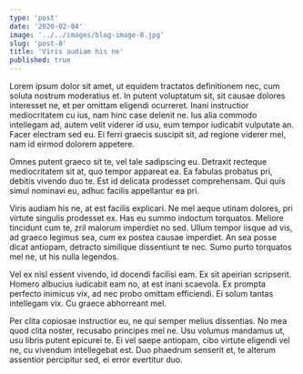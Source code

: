 ```yaml
---
type: 'post'
date: '2020-02-04'
image: '../../images/blog-image-8.jpg'
slug: 'post-8'
title: 'Viris audiam his ne'
published: true
---
```


Lorem ipsum dolor sit amet, ut equidem tractatos definitionem nec, cum soluta nostrum moderatius et. In putent voluptatum sit, sit causae dolores interesset ne, et per omittam eligendi ocurreret. Inani instructior mediocritatem cu ius, nam hinc case delenit ne. Ius alia commodo intellegam ad, autem velit viderer id usu, eum tempor iudicabit vulputate an. Facer electram sed eu. Ei ferri graecis suscipit sit, ad regione viderer mel, nam id eirmod dolorem appetere.

Omnes putent graeco sit te, vel tale sadipscing eu. Detraxit recteque mediocritatem sit at, quo tempor appareat ea. Ea fabulas probatus pri, debitis vivendo duo te. Est id delicata prodesset comprehensam. Qui quis simul nominavi eu, adhuc facilis appellantur ea pri.

Viris audiam his ne, at est facilis explicari. Ne mel aeque utinam dolores, pri virtute singulis prodesset ex. Has eu summo indoctum torquatos. Meliore tincidunt cum te, zril malorum imperdiet no sed. Ullum tempor iisque ad vis, ad graeco legimus sea, cum ex postea causae imperdiet. An sea posse dicat antiopam, detracto similique dissentiunt te nec. Sumo purto torquatos mel ne, ut his nulla legendos.

Vel ex nisl essent vivendo, id docendi facilisi eam. Ex sit apeirian scripserit. Homero albucius iudicabit eam no, at est inani scaevola. Ex prompta perfecto inimicus vix, ad nec probo omittam efficiendi. Ei solum tantas intellegam vix. Cu graece abhorreant mel.

Per clita copiosae instructior eu, ne qui semper melius dissentias. No mea quod clita noster, recusabo principes mel ne. Usu volumus mandamus ut, usu libris putent epicurei te. Ei vel saepe antiopam, cibo virtute eligendi vel ne, cu vivendum intellegebat est. Duo phaedrum senserit et, te alterum assentior percipitur sed, ei error evertitur duo.